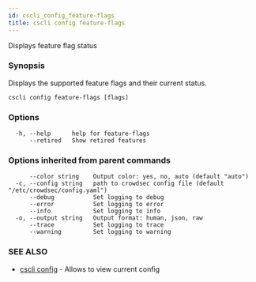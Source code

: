 ```yaml
---
id: cscli_config_feature-flags
title: cscli config feature-flags
---
```

Displays feature flag status

### Synopsis

Displays the supported feature flags and their current status.

```
cscli config feature-flags [flags]
```

### Options

```
  -h, --help      help for feature-flags
      --retired   Show retired features
```

### Options inherited from parent commands

```
      --color string    Output color: yes, no, auto (default "auto")
  -c, --config string   path to crowdsec config file (default "/etc/crowdsec/config.yaml")
      --debug           Set logging to debug
      --error           Set logging to error
      --info            Set logging to info
  -o, --output string   Output format: human, json, raw
      --trace           Set logging to trace
      --warning         Set logging to warning
```

### SEE ALSO

* [cscli config](/cscli/cscli_config.md)	 - Allows to view current config

